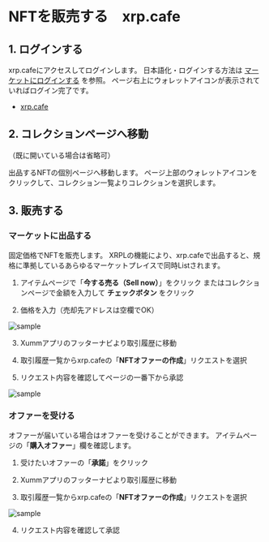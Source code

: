 # NFTを販売する　xrp.cafe

<!----------------------------------------------->
<a id="04_02_01"></a>
## 1. ログインする
<!----------------------------------------------->

xrp.cafeにアクセスしてログインします。
日本語化・ログインする方法は [マーケットにログインする](/02.md#02_03) を参照。
ページ右上にウォレットアイコンが表示されていればログイン完了です。
- [xrp.cafe](https://xrp.cafe/)


<!----------------------------------------------->
<a id="04_02_02"></a>
## 2. コレクションページへ移動
<!----------------------------------------------->

（既に開いている場合は省略可）

出品するNFTの個別ページへ移動します。
ページ上部のウォレットアイコンをクリックして、コレクション一覧よりコレクションを選択します。


<!----------------------------------------------->
<a id="04_02_03"></a>
## 3. 販売する
<!----------------------------------------------->

### マーケットに出品する

固定価格でNFTを販売します。
XRPLの機能により、xrp.cafeで出品すると、規格に準拠しているあらゆるマーケットプレイスで同時Listされます。

1. アイテムページで「**今する売る（Sell now）**」をクリック
またはコレクションページで金額を入力して **チェックボタン** をクリック

2. 価格を入力（売却先アドレスは空欄でOK）

 ![sample](/manual_pic/04_02_pic01.png)

3. Xummアプリのフッターナビより取引履歴に移動

4. 取引履歴一覧からxrp.cafeの「**NFTオファーの作成**」リクエストを選択

5. リクエスト内容を確認してページの一番下から承認

 ![sample](/manual_pic/04_02_pic02.png)


### オファーを受ける

オファーが届いている場合はオファーを受けることができます。
アイテムページの「**購入オファー**」欄を確認します。

1. 受けたいオファーの「**承諾**」をクリック
2. Xummアプリのフッターナビより取引履歴に移動

3. 取引履歴一覧からxrp.cafeの「**NFTオファーの作成**」リクエストを選択

 ![sample](/manual_pic/04_02_pic03.png)

4. リクエスト内容を確認して承認
